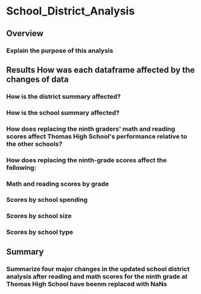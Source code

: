 # School_District_Analysis

## Overview
### Explain the purpose of this analysis

## Results How was each dataframe affected by the changes of data
### How is the district summary affected?
### How is the school summary affected?
### How does replacing the ninth graders' math and reading scores affect Thomas High School's performance relative to the other schools?
### How does replacing the ninth-grade scores affect the following:
### Math and reading scores by grade
### Scores by school spending
### Scores by school size
### Scores by school type

## Summary
### Summarize four major changes in the updated school district analysis after reading and math scores for the ninth grade at Thomas High School have beenm replaced with NaNs